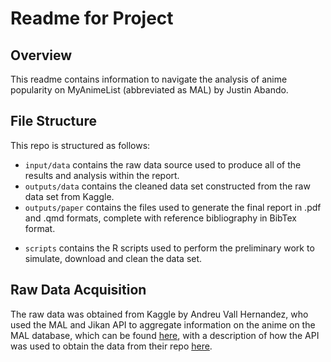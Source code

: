 # Readme for Project

## Overview

This readme contains information to navigate the analysis of anime popularity on MyAnimeList (abbreviated as MAL) by Justin Abando.

## File Structure

This repo is structured as follows: 

* `input/data` contains the raw data source used to produce all of the results and analysis within the report.
* `outputs/data` contains the cleaned data set constructed from the raw data set from Kaggle.
* `outputs/paper` contains the files used to generate the final report in .pdf and .qmd formats, complete with reference bibliography in BibTex format.
-   `scripts` contains the R scripts used to perform the preliminary work to simulate, download and clean the data set. 

## Raw Data Acquisition

The raw data was obtained from Kaggle by Andreu Vall Hernandez, who used the MAL and Jikan API to aggregate information on the anime on the MAL database, which can be found [here](https://www.kaggle.com/datasets/andreuvallhernndez/myanimelist), with a description of how the API was used to obtain the data from their repo [here](https://github.com/andreu-vall/myanimelist-api-scraping). 